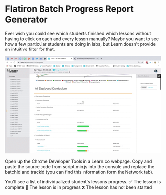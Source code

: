 # Flatiron Batch Progress Report Generator

Ever wish you could see which students finished which lessons without having to click on each and every lesson manually? Maybe you want to see how a few particular students are doing in labs, but Learn doesn't provide an intuitive filter for that. 

![Demo](./demo.gif)

Open up the Chrome Developer Tools in a Learn.co webpage. Copy and paste the source code from script.min.js into the console and replace the batchId and trackId (you can find this information form the Network tab).

You'll see a list of individualized student's lessons progress.
✅ The lesson is complete
💪 The lesson is in progress
❌ The lesson has not been started
